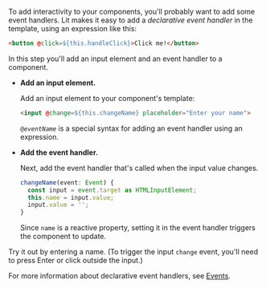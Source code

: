 To add interactivity to your components, you'll probably want to add some event handlers. Lit makes it easy to add a _declarative event handler_ in the template, using an expression like this:

```html
<button @click=${this.handleClick}>Click me!</button>
```

In this step you'll add an input element and an event handler to a component.

*   **Add an input element.**

    Add an input element to your component's template:

    ```html
    <input @change=${this.changeName} placeholder="Enter your name">
    ```

    <code>@<var>eventName</var></code> is a special syntax for adding an event handler using an expression.

*   **Add the event handler.**

    Next, add the event handler that's called when the input value changes.

    ```ts
    changeName(event: Event) {
      const input = event.target as HTMLInputElement;
      this.name = input.value;
      input.value = '';
    }
    ```

    Since `name` is a reactive property, setting it in the event handler triggers the component to update.

Try it out by entering a name. (To trigger the input `change` event, you'll need to press Enter or click outside the input.)

For more information about declarative event handlers, see [Events](/docs/components/events/).
